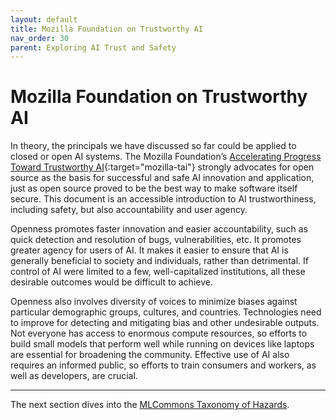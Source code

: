 ```yaml
---
layout: default
title: Mozilla Foundation on Trustworthy AI
nav_order: 30
parent: Exploring AI Trust and Safety
---
```


# Mozilla Foundation on Trustworthy AI

In theory, the principals we have discussed so far could be applied to closed or open AI systems. The Mozilla Foundation’s [Accelerating Progress Toward Trustworthy AI](https://foundation.mozilla.org/en/research/library/accelerating-progress-toward-trustworthy-ai/whitepaper/){:target="mozilla-tai"} strongly advocates for open source as the basis for successful and safe AI innovation and application, just as open source proved to be the best way to make software itself secure. This document is an accessible introduction to AI trustworthiness, including safety, but also accountability and user agency.

Openness promotes faster innovation and easier accountability, such as quick detection and resolution of bugs, vulnerabilities, etc. It promotes greater agency for users of AI. It makes it easier to ensure that AI is generally beneficial to society and individuals, rather than detrimental. If control of AI were limited to a few, well-capitalized institutions, all these desirable outcomes would be difficult to achieve.

Openness also involves diversity of voices to minimize biases against particular demographic groups, cultures, and countries. Technologies need to improve for detecting and mitigating bias and other undesirable outputs. Not everyone has access to enormous compute resources, so efforts to build small models that perform well while running on devices like laptops are essential for broadening the community. Effective use of AI also requires an informed public, so efforts to train consumers and workers, as well as developers, are crucial.

---

The next section dives into the [MLCommons Taxonomy of Hazards]({{site.baseurl}}/exploring/mlcommons-taxonomy-hazards).
